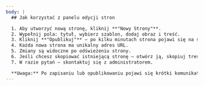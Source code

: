 ```yaml
---
body: |
  ## Jak korzystać z panelu edycji stron

  1. Aby utworzyć nową stronę, kliknij **"Nowy Strony"**.
  2. Wypełnij pola: tytuł, wybierz szablon, dodaj obraz i treść.
  3. Kliknij **"Opublikuj"** – po kilku minutach strona pojawi się na stronie głównej.
  4. Każda nowa strona ma unikalny adres URL.
  5. Zmiany są widoczne po odświeżeniu strony.
  6. Jeśli chcesz skopiować istniejącą stronę – otwórz ją, skopiuj treść i utwórz nową stronę z tymi danyми.
  7. W razie pytań – skontaktuj się z administratorem.

  **Uwaga:** Po zapisaniu lub opublikowaniu pojawi się krótki komunikat na górze ekranu.
---
```

